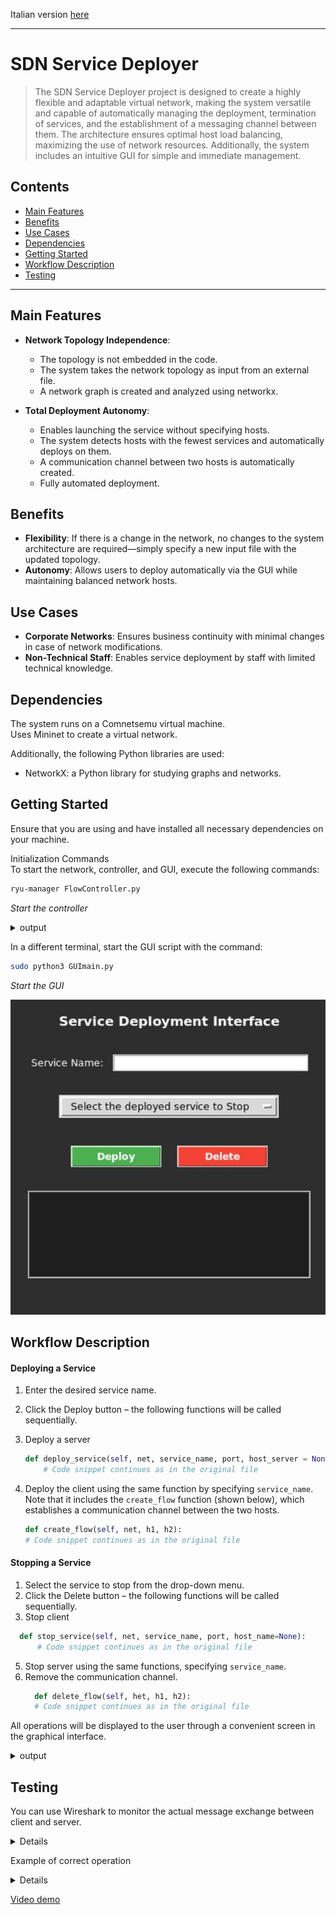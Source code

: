Italian version [here](README-it.md)

---


# SDN Service Deployer

> The SDN Service Deployer project is designed to create a highly flexible and adaptable virtual network, 
making the system versatile and capable of automatically managing the deployment, termination of services, 
and the establishment of a messaging channel between them. The architecture ensures optimal host load balancing, 
maximizing the use of network resources. Additionally, the system includes an intuitive GUI for simple and immediate management.

## Contents
- [Main Features](#main-features)
- [Benefits](#benefits)
- [Use Cases](#use-cases)
- [Dependencies](#dependencies)
- [Getting Started](#getting-started)
- [Workflow Description](#workflow-description)
- [Testing](#testing)

---

## Main Features

- **Network Topology Independence**:
    - The topology is not embedded in the code.
    - The system takes the network topology as input from an external file.
    - A network graph is created and analyzed using networkx.

- **Total Deployment Autonomy**:
    - Enables launching the service without specifying hosts.
    - The system detects hosts with the fewest services and automatically deploys on them.
    - A communication channel between two hosts is automatically created.
    - Fully automated deployment.

## Benefits

- **Flexibility**: If there is a change in the network, no changes to the system architecture are required—simply specify a new input file with the updated topology.
- **Autonomy**: Allows users to deploy automatically via the GUI while maintaining balanced network hosts.

## Use Cases

- **Corporate Networks**: Ensures business continuity with minimal changes in case of network modifications.
- **Non-Technical Staff**: Enables service deployment by staff with limited technical knowledge.

## Dependencies

The system runs on a Comnetsemu virtual machine.  
Uses Mininet to create a virtual network.  

Additionally, the following Python libraries are used:

 - NetworkX: a Python library for studying graphs and networks.

## Getting Started

Ensure that you are using and have installed all necessary dependencies on your machine.  

Initialization Commands  
To start the network, controller, and GUI, execute the following commands:  

```bash
ryu-manager FlowController.py
```
*Start the controller*

<details>
<summary>output</summary>
    <p align="center">
      <img src="images/flowC.png" width="600">
    </p>
</details>

In a different terminal, start the GUI script with the command:

```bash
sudo python3 GUImain.py
```
*Start the GUI*

<p align="center">
    <img src="images/gui.jpg" width="600">
</p>

## Workflow Description

#### Deploying a Service
1. Enter the desired service name.
2. Click the Deploy button – the following functions will be called sequentially.
3. Deploy a server
    ```python
    def deploy_service(self, net, service_name, port, host_server = None, host_name=None):
        # Code snippet continues as in the original file
    ```

4. Deploy the client using the same function by specifying `service_name`. Note that it includes the `create_flow` function (shown below), which establishes a communication channel between the two hosts.
    ```python
    def create_flow(self, net, h1, h2):
    # Code snippet continues as in the original file
    ```

#### Stopping a Service
1. Select the service to stop from the drop-down menu.
2. Click the Delete button – the following functions will be called sequentially.
4. Stop client
  ```python
    def stop_service(self, net, service_name, port, host_name=None):
        # Code snippet continues as in the original file
  ```

5. Stop server using the same functions, specifying `service_name`.
6. Remove the communication channel.
     ```python
       def delete_flow(self, het, h1, h2):
       # Code snippet continues as in the original file
      ```

All operations will be displayed to the user through a convenient screen in the graphical interface.

<details>
<summary>output</summary>
    <p align="center">
      <img src="images/test.png" width="600">
    </p>
</details>

## Testing

You can use Wireshark to monitor the actual message exchange between client and server.

<details>
    <p align="center">
      <img src="images/wirshark.jpg" width="600">
    </p>
</details>

Example of correct operation

<details>

---

![Deploy](images/test.png)  
*Message confirming service deployment*  

![Delete](images/test.png)  
*Message confirming service termination*

</details>


[Video demo](https://www.youtube.com/watch?v=0IURpXwvLrw)

